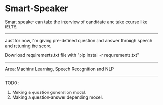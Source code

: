 # Smart-Speaker
Smart speaker can take the interview of candidate and take course like IELTS.

---

Just for now, I'm giving pre-defined question and answer through speech and retuning the score.

Download requirements.txt file with "pip install -r requirements.txt"

----

Area: Machine Learning, Speech Recognition and NLP

---

TODO :

1) Making a question generation model.
2) Making a question-answer depending model.
